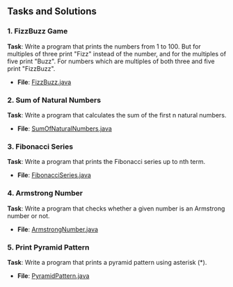 
## Tasks and Solutions

### 1. FizzBuzz Game
**Task**: Write a program that prints the numbers from 1 to 100. But for multiples of three print "Fizz" instead of the number, and for the multiples of five print "Buzz". For numbers which are multiples of both three and five print "FizzBuzz".
- **File**: [FizzBuzz.java](FizzBuzz/FizzBuzz.java)

### 2. Sum of Natural Numbers
**Task**: Write a program that calculates the sum of the first n natural numbers.
- **File**: [SumOfNaturalNumbers.java](SumOfNaturalNumbers/SumOfNaturalNumbers.java)

### 3. Fibonacci Series
**Task**: Write a program that prints the Fibonacci series up to nth term.
- **File**: [FibonacciSeries.java](FibonacciSeries/FibonacciSeries.java)

### 4. Armstrong Number
**Task**: Write a program that checks whether a given number is an Armstrong number or not.
- **File**: [ArmstrongNumber.java](ArmstrongNumber/ArmstrongNumber.java)

### 5. Print Pyramid Pattern
**Task**: Write a program that prints a pyramid pattern using asterisk (*).
- **File**: [PyramidPattern.java](PyramidPattern/PyramidPattern.java)


